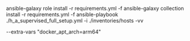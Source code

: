ansible-galaxy role install -r requirements.yml -f
ansible-galaxy collection install -r requirements.yml -f
ansible-playbook ./h_a_supervised_full_setup.yml -i ./inventories/hosts -vv

--extra-vars "docker_apt_arch=arm64"